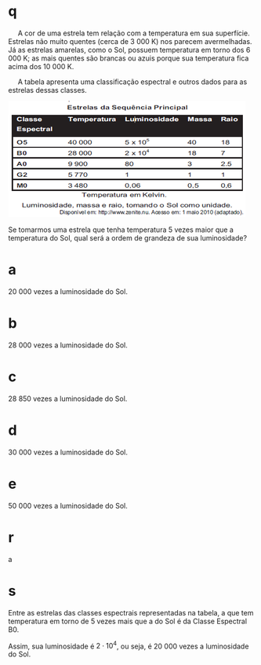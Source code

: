 # q
     A cor de uma estrela tem relação com a temperatura em sua superfície. Estrelas não muito quentes (cerca de 3 000 K) nos parecem avermelhadas. Já as estrelas amarelas, como o Sol, possuem temperatura em torno dos 6 000 K; as mais quentes são brancas ou azuis porque sua temperatura fica acima dos 10 000 K.

     A tabela apresenta uma classificação espectral e outros dados para as estrelas dessas classes.

![](efcfd973-4c19-c70e-5e52-8005f3c3b6d0.png)

Se tomarmos uma estrela que tenha temperatura 5 vezes maior que a temperatura do Sol, qual será a ordem de grandeza de sua luminosidade?

# a
20 000 vezes a luminosidade do Sol.

# b
28 000 vezes a luminosidade do Sol.

# c
28 850 vezes a luminosidade do Sol.

# d
30 000 vezes a luminosidade do Sol.

# e
50 000 vezes a luminosidade do Sol.

# r
a

# s
Entre as estrelas das classes espectrais representadas na tabela, a que tem temperatura em torno de 5 vezes mais que a do Sol é da Classe Espectral B0.

Assim, sua luminosidade é $2 \cdot 10^4$, ou seja, é 20 000 vezes a luminosidade do Sol.
